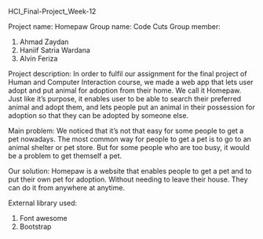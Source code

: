 HCI_Final-Project_Week-12

Project name: Homepaw
Group name: Code Cuts
Group member: 
  1. Ahmad Zaydan
  2. Haniif Satria Wardana
  3. Alvin Feriza

Project description:
In order to fulfil our assignment for the final project of Human and Computer Interaction course, we made a web app that lets user adopt and put animal for adoption from their home. We call it Homepaw. Just like it’s purpose, it enables user to be able to search their preferred animal and adopt them, and lets people put an animal in their possession for adoption so that they can be adopted by someone else.

Main problem:
We noticed that it’s not that easy for some people to get a pet nowadays. The most common way for people to get a pet is to go to an animal shelter or pet store. But for some people who are too busy, it would be a problem to get themself a pet. 

Our solution:
Homepaw is a website that enables people to get a pet and to put their own pet for adoption. Without needing to leave their house. They can do it from anywhere at anytime.

External library used:
  1. Font awesome
  2. Bootstrap
